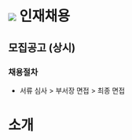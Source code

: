 # <img src="https://user-images.githubusercontent.com/38146144/74117217-49c86b00-4bfa-11ea-8989-d4bfc7d00215.png"></img> 인재채용

## 모집공고 (상시)

### 채용절차
- 서류 심사 > 부서장 면접 > 최종 면접

# 소개
